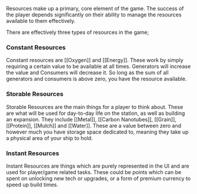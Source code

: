 Resources make up a primary, core element of the game. The success of the player depends significantly on their ability to manage the resources available to them effectively.

There are effectively three types of resources in the game;

### Constant Resources
Constant resources are [[Oxygen]] and [[Energy]]. These work by simply requiring a certain value to be available at all times. Generators will increase the value and Consumers will decrease it. So long as the sum of all generators and consumers is above zero, you have the resource available.

### Storable Resources
Storable Resources are the main things for a player to think about. These are what will be used for day-to-day life on the station, as well as building an expansion. They include [[Metal]], [[Carbon Nanotubes]], [[Grain]], [[Protein]], [[Mulch]] and [[Water]]. These are a value between zero and however much you have storage space dedicated to, meaning they take up a physical area of your ship to hold.

### Instant Resources
Instant Resources are things which are purely represented in the UI and are used for player/game related tasks. These could be points which can be spent on unlocking new tech or upgrades, or a form of premium currency to speed up build times.